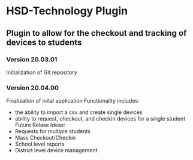 # HSD-Technology Plugin
## Plugin to allow for the checkout and tracking of devices to students
### Version 20.03.01
Initialization of Git repository 
 
### Version 20.04.00
Finalization of inital application 
Functionality includes: 
- the ability to import a csv and create single devices 
- ability to request, checkout, and checkin devices for a single student
Future Relase Ideas: 
- Requests for multiple students
- Mass Checkout/Checkin
- School level reports
- District level device management

